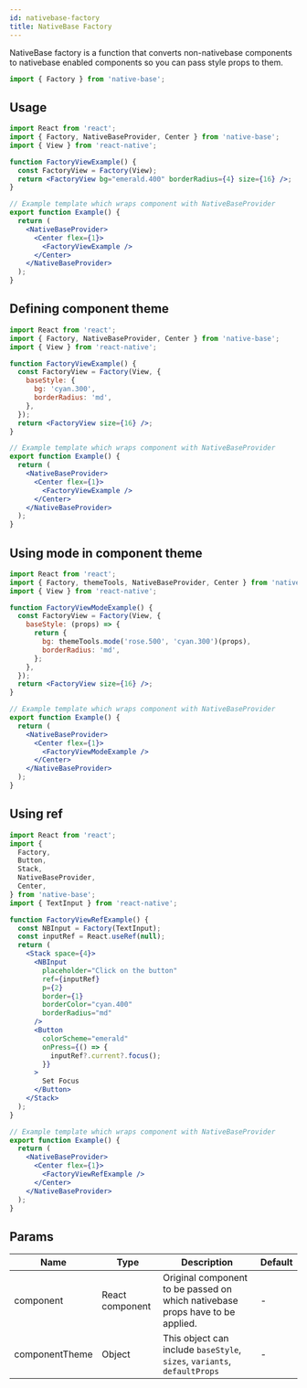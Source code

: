 ```yaml
---
id: nativebase-factory
title: NativeBase Factory
---
```


NativeBase factory is a function that converts non-nativebase components to nativebase enabled components so you can pass style props to them.

```jsx
import { Factory } from 'native-base';
```

## Usage

```jsx isLive=true
import React from 'react';
import { Factory, NativeBaseProvider, Center } from 'native-base';
import { View } from 'react-native';

function FactoryViewExample() {
  const FactoryView = Factory(View);
  return <FactoryView bg="emerald.400" borderRadius={4} size={16} />;
}

// Example template which wraps component with NativeBaseProvider
export function Example() {
  return (
    <NativeBaseProvider>
      <Center flex={1}>
        <FactoryViewExample />
      </Center>
    </NativeBaseProvider>
  );
}
```

## Defining component theme

```jsx isLive=true
import React from 'react';
import { Factory, NativeBaseProvider, Center } from 'native-base';
import { View } from 'react-native';

function FactoryViewExample() {
  const FactoryView = Factory(View, {
    baseStyle: {
      bg: 'cyan.300',
      borderRadius: 'md',
    },
  });
  return <FactoryView size={16} />;
}

// Example template which wraps component with NativeBaseProvider
export function Example() {
  return (
    <NativeBaseProvider>
      <Center flex={1}>
        <FactoryViewExample />
      </Center>
    </NativeBaseProvider>
  );
}
```

## Using mode in component theme

```jsx isLive=true
import React from 'react';
import { Factory, themeTools, NativeBaseProvider, Center } from 'native-base';
import { View } from 'react-native';

function FactoryViewModeExample() {
  const FactoryView = Factory(View, {
    baseStyle: (props) => {
      return {
        bg: themeTools.mode('rose.500', 'cyan.300')(props),
        borderRadius: 'md',
      };
    },
  });
  return <FactoryView size={16} />;
}

// Example template which wraps component with NativeBaseProvider
export function Example() {
  return (
    <NativeBaseProvider>
      <Center flex={1}>
        <FactoryViewModeExample />
      </Center>
    </NativeBaseProvider>
  );
}
```

## Using ref

```jsx isLive=true
import React from 'react';
import {
  Factory,
  Button,
  Stack,
  NativeBaseProvider,
  Center,
} from 'native-base';
import { TextInput } from 'react-native';

function FactoryViewRefExample() {
  const NBInput = Factory(TextInput);
  const inputRef = React.useRef(null);
  return (
    <Stack space={4}>
      <NBInput
        placeholder="Click on the button"
        ref={inputRef}
        p={2}
        border={1}
        borderColor="cyan.400"
        borderRadius="md"
      />
      <Button
        colorScheme="emerald"
        onPress={() => {
          inputRef?.current?.focus();
        }}
      >
        Set Focus
      </Button>
    </Stack>
  );
}

// Example template which wraps component with NativeBaseProvider
export function Example() {
  return (
    <NativeBaseProvider>
      <Center flex={1}>
        <FactoryViewRefExample />
      </Center>
    </NativeBaseProvider>
  );
}
```

## Params

| Name           | Type            | Description                                                                   | Default |
| -------------- | --------------- | ----------------------------------------------------------------------------- | ------- |
| component      | React component | Original component to be passed on which nativebase props have to be applied. | -       |
| componentTheme | Object          | This object can include `baseStyle`, `sizes`, `variants`, `defaultProps`      | -       |
